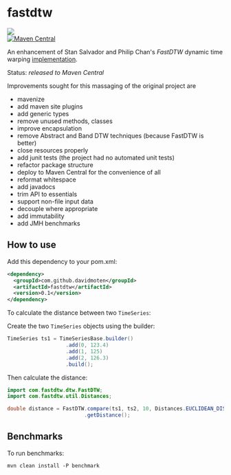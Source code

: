 fastdtw
=======
<a href="https://travis-ci.org/davidmoten/fastdtw"><img src="https://travis-ci.org/davidmoten/fastdtw.svg"/></a><br/>
[![Maven Central](https://maven-badges.herokuapp.com/maven-central/com.github.davidmoten/fastdtw/badge.svg?style=flat)](https://maven-badges.herokuapp.com/maven-central/com.github.davidmoten/fastdtw)

An enhancement of Stan Salvador and Philip Chan's *FastDTW* dynamic time warping [implementation](https://code.google.com/p/fastdtw/).

Status: *released to Maven Central*

Improvements sought for this massaging of the original project are

* mavenize
* add maven site plugins
* add generic types
* remove unused methods, classes
* improve encapsulation
* remove Abstract and Band DTW techniques (because FastDTW is better)
* close resources properly
* add junit tests (the project had no automated unit tests)
* refactor package structure
* deploy to Maven Central for the convenience of all
* reformat whitespace
* add javadocs
* trim API to essentials
* support non-file input data
* decouple where appropriate
* add immutability
* add JMH benchmarks

How to use
----------------
Add this dependency to your pom.xml:

```xml
<dependency>
  <groupId>com.github.davidmoten</groupId>
  <artifactId>fastdtw</artifactId>
  <version>0.1</version>
</dependency>
```

To calculate the distance between two ```TimeSeries```:

Create the two ```TimeSeries``` objects using the builder:

```java
TimeSeries ts1 = TimeSeriesBase.builder()
                   .add(0, 123.4)
                   .add(1, 125)
                   .add(2, 126.3)
                   .build();
```

Then calculate the distance:

```java
import com.fastdtw.dtw.FastDTW;
import com.fastdtw.util.Distances;

double distance = FastDTW.compare(ts1, ts2, 10, Distances.EUCLIDEAN_DISTANCE))
                         .getDistance();
```

Benchmarks
---------------
To run benchmarks:

```
mvn clean install -P benchmark
```
